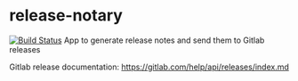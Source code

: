 # release-notary

[![Build Status](https://travis-ci.com/Fallion/release-notary.svg?branch=master)](https://travis-ci.com/Fallion/release-notary)
App to generate release notes and send them to Gitlab releases

Gitlab release documentation: https://gitlab.com/help/api/releases/index.md
